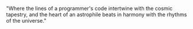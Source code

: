 "Where the lines of a programmer's code intertwine with the cosmic tapestry, and the heart of an astrophile beats in harmony with the rhythms of the universe."
